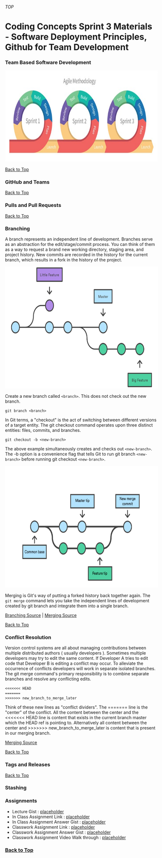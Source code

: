 ###### TOP
# Coding Concepts Sprint 3 Materials - Software Deployment Principles, Github for Team Development
<!-- 
* [Team-based Software Development](teamBasedSoftwareDevelopment.md)
* [Github and Teams](githubAndTeams.md)
* [Pulls and Pull Requests](pullsAndPullRequests.md)
* [Branching](branching.md)
* [Conflict Resolution](conflcitResolution.md)
* [Tags and Releases](tagsAndReleases.md)
* [Stashing](stashing.md) -->
### Team Based Software Development

<img src="img/agileSDLC.png" width="auto" height="300"/>

[Back to Top](#TOP)
### GitHub and Teams

[Back to Top](#TOP)
### Pulls and Pull Requests

[Back to Top](#TOP)
### Branching
A branch represents an independent line of development. Branches serve as an abstraction for the edit/stage/commit process. You can think of them as a way to request a brand new working directory, staging area, and project history. New commits are recorded in the history for the current branch, which results in a fork in the history of the project.

<img src="img/01.svg" width="auto" height="400"/>

Create a new branch called `<branch>`. This does not check out the new branch.
````
git branch <branch>
````

In Git terms, a "checkout" is the act of switching between different versions of a target entity. The git checkout command operates upon three distinct entities: files, commits, and branches.
````
git checkout -b <new-branch>
````
The above example simultaneously creates and checks out `<new-branch>`. The -b option is a convenience flag that tells Git to run git branch `<new-branch>` before running git checkout `<new-branch>`.


<img src="img/Branch-1.png" width="auto" height="400"/>

Merging is Git's way of putting a forked history back together again. The `git merge` command lets you take the independent lines of development created by git branch and integrate them into a single branch.

[Branching Source](https://www.atlassian.com/git/tutorials/using-branches) |  [Merging Source](https://www.atlassian.com/git/tutorials/using-branches/git-checkout)

[Back to Top](#TOP)
### Conflict Resolution

Version control systems are all about managing contributions between multiple distributed authors ( usually developers ). Sometimes multiple developers may try to edit the same content. If Developer A tries to edit code that Developer B is editing a conflict may occur. To alleviate the occurrence of conflicts developers will work in separate isolated branches. The git merge command's primary responsibility is to combine separate branches and resolve any conflicting edits.
```
<<<<<<< HEAD
=======
>>>>>>> new_branch_to_merge_later
```
Think of these new lines as "conflict dividers". The ======= line is the "center" of the conflict. All the content between the center and the <<<<<<< HEAD line is content that exists in the current branch master which the HEAD ref is pointing to. Alternatively all content between the center and >>>>>>> new_branch_to_merge_later is content that is present in our merging branch.

[Merging Source](https://www.atlassian.com/git/tutorials/using-branches/merge-conflicts)

[Back to Top](#TOP)
### Tags and Releases

[Back to Top](#TOP)
### Stashing

### Assignments
* Lecture Gist : [placeholder](github.com)
* In Class Assignment Link : [placeholder](github.com)
* In Class Assignment Answer Gist : [placeholder](github.com)
* Classwork Assignment Link : [placeholder](github.com)
* Classwork Assignment Answer Gist : [placeholder](github.com)
* Classwork Assignment Video Walk through : [placeholder](github.com)

### [Back to Top](#TOP)